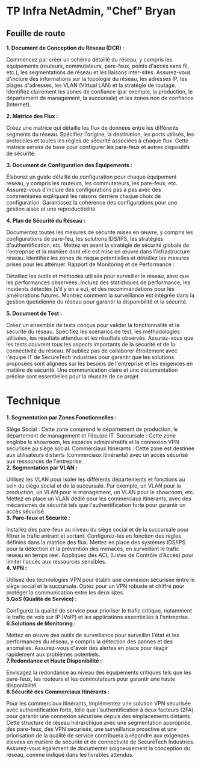 # TP Infra  NetAdmin, "Chef" Bryan

## Feuille de route  
**1. Document de Conception du Réseau (DCR)** :

Commencez par créer un schéma détaillé du réseau, y compris les équipements (routeurs, commutateurs, pare-feux, points d'accès sans fil, etc.), les segmentations de réseau et les liaisons inter-sites.
Assurez-vous d'inclure des informations sur la topologie du réseau, les adresses IP, les plages d'adresses, les VLAN (Virtual LAN) et la stratégie de routage.
Identifiez clairement les zones de confiance (par exemple, la production, le département de management, la succursale) et les zones non de confiance (Internet).
  
  **2. Matrice des Flux :**

Créez une matrice qui détaille les flux de données entre les différents segments du réseau.
Spécifiez l'origine, la destination, les ports utilisés, les protocoles et toutes les règles de sécurité associées à chaque flux.
Cette matrice servira de base pour configurer les pare-feux et autres dispositifs de sécurité.  

**3. Document de Configuration des Équipements :**

Élaborez un guide détaillé de configuration pour chaque équipement réseau, y compris les routeurs, les commutateurs, les pare-feux, etc.
Assurez-vous d'inclure des configurations pas à pas avec des commentaires expliquant les raisons derrière chaque choix de configuration.
Garantissez la cohérence des configurations pour une gestion aisée et une reproductibilité.  

**4. Plan de Sécurité du Réseau :**

Documentez toutes les mesures de sécurité mises en œuvre, y compris les configurations de pare-feu, les solutions IDS/IPS, les stratégies d'authentification, etc.
Mettez en avant la stratégie de sécurité globale de l'entreprise et la manière dont elle est mise en œuvre dans l'infrastructure réseau.
Identifiez les zones de risque potentielles et détaillez les mesures prises pour les atténuer.
Rapport de Monitoring et de Performance :

Détaillez les outils et méthodes utilisés pour surveiller le réseau, ainsi que les performances observées.
Incluez des statistiques de performance, les incidents détectés (s'il y en a eu), et des recommandations pour les améliorations futures.
Montrez comment la surveillance est intégrée dans la gestion quotidienne du réseau pour garantir la disponibilité et la sécurité.  

**5. Document de Test :**

Créez un ensemble de tests conçus pour valider la fonctionnalité et la sécurité du réseau.
Spécifiez les scénarios de test, les méthodologies utilisées, les résultats attendus et les résultats observés.
Assurez-vous que les tests couvrent tous les aspects importants de la sécurité et de la connectivité du réseau.
N'oubliez pas de collaborer étroitement avec l'équipe IT de SecureTech Industries pour garantir que les solutions proposées sont alignées sur les besoins de l'entreprise et les exigences en matière de sécurité. Une communication claire et une documentation précise sont essentielles pour la réussite de ce projet.    
# Technique  
**1. Segmentation par Zones Fonctionnelles :**

Siège Social : Cette zone comprend le département de production, le département de management et l'équipe IT.
Succursale : Cette zone englobe le showroom, les espaces administratifs et la connexion VPN sécurisée au siège social.
Commerciaux Itinérants : Cette zone est destinée aux utilisateurs distants (commerciaux itinérants) avec un accès sécurisé aux ressources de l'entreprise.  
**2. Segmentation par VLAN :**

Utilisez les VLAN pour isoler les différents départements et fonctions au sein du siège social et de la succursale. Par exemple, un VLAN pour la production, un VLAN pour le management, un VLAN pour le showroom, etc.
Mettez en place un VLAN dédié pour les commerciaux itinérants, avec des mécanismes de sécurité tels que l'authentification forte pour garantir un accès sécurisé.  
**3. Pare-feux et Sécurité :**

Installez des pare-feux au niveau du siège social et de la succursale pour filtrer le trafic entrant et sortant. Configurez-les en fonction des règles définies dans la matrice des flux.
Mettez en place des systèmes IDS/IPS pour la détection et la prévention des menaces, en surveillant le trafic réseau en temps réel.
Appliquez des ACL (Listes de Contrôle d'Accès) pour limiter l'accès aux ressources sensibles.  
**4. VPN :**

Utilisez des technologies VPN pour établir une connexion sécurisée entre le siège social et la succursale. Optez pour un VPN robuste et chiffré pour protéger la communication entre les deux sites.  
**5.QoS (Qualité de Service) :**

Configurez la qualité de service pour prioriser le trafic critique, notamment le trafic de voix sur IP (VoIP) et les applications essentielles à l'entreprise.  
**6.Solutions de Monitoring :**

Mettez en œuvre des outils de surveillance pour surveiller l'état et les performances du réseau, y compris la détection des pannes et des anomalies.
Assurez-vous d'avoir des alertes en place pour réagir rapidement aux problèmes potentiels.  
**7.Redondance et Haute Disponibilité :**

Envisagez la redondance au niveau des équipements critiques tels que les pare-feux, les routeurs et les commutateurs pour garantir une haute disponibilité.  
**8.Sécurité des Commerciaux Itinérants :**

Pour les commerciaux itinérants, implémentez une solution VPN sécurisée avec authentification forte, telle que l'authentification à deux facteurs (2FA) pour garantir une connexion sécurisée depuis des emplacements distants.
Cette structure de réseau hiérarchique avec une segmentation appropriée, des pare-feux, des VPN sécurisés, une surveillance proactive et une priorisation de la qualité de service contribuera à répondre aux exigences élevées en matière de sécurité et de connectivité de SecureTech Industries. Assurez-vous également de documenter soigneusement la conception du réseau, comme indiqué dans les livrables attendus.
